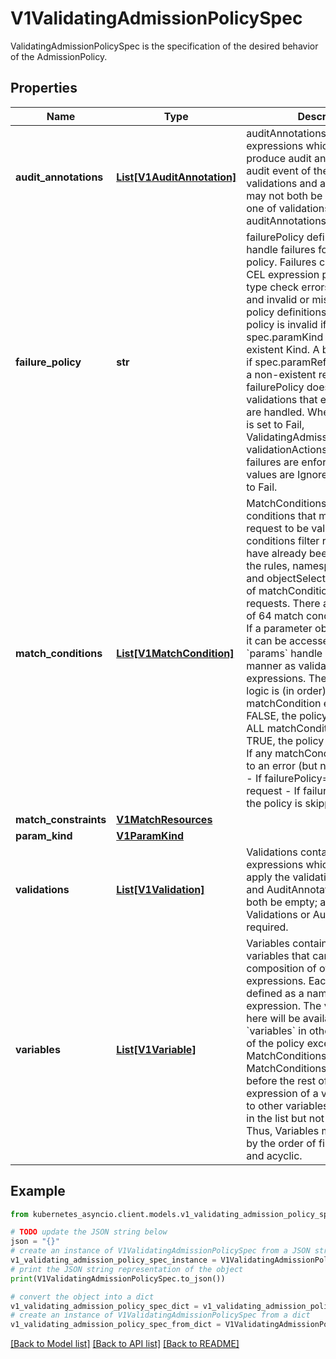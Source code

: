 # V1ValidatingAdmissionPolicySpec

ValidatingAdmissionPolicySpec is the specification of the desired behavior of the AdmissionPolicy.

## Properties

Name | Type | Description | Notes
------------ | ------------- | ------------- | -------------
**audit_annotations** | [**List[V1AuditAnnotation]**](V1AuditAnnotation.md) | auditAnnotations contains CEL expressions which are used to produce audit annotations for the audit event of the API request. validations and auditAnnotations may not both be empty; a least one of validations or auditAnnotations is required. | [optional] 
**failure_policy** | **str** | failurePolicy defines how to handle failures for the admission policy. Failures can occur from CEL expression parse errors, type check errors, runtime errors and invalid or mis-configured policy definitions or bindings.  A policy is invalid if spec.paramKind refers to a non-existent Kind. A binding is invalid if spec.paramRef.name refers to a non-existent resource.  failurePolicy does not define how validations that evaluate to false are handled.  When failurePolicy is set to Fail, ValidatingAdmissionPolicyBinding validationActions define how failures are enforced.  Allowed values are Ignore or Fail. Defaults to Fail. | [optional] 
**match_conditions** | [**List[V1MatchCondition]**](V1MatchCondition.md) | MatchConditions is a list of conditions that must be met for a request to be validated. Match conditions filter requests that have already been matched by the rules, namespaceSelector, and objectSelector. An empty list of matchConditions matches all requests. There are a maximum of 64 match conditions allowed.  If a parameter object is provided, it can be accessed via the &#x60;params&#x60; handle in the same manner as validation expressions.  The exact matching logic is (in order):   1. If ANY matchCondition evaluates to FALSE, the policy is skipped.   2. If ALL matchConditions evaluate to TRUE, the policy is evaluated.   3. If any matchCondition evaluates to an error (but none are FALSE):      - If failurePolicy&#x3D;Fail, reject the request      - If failurePolicy&#x3D;Ignore, the policy is skipped | [optional] 
**match_constraints** | [**V1MatchResources**](V1MatchResources.md) |  | [optional] 
**param_kind** | [**V1ParamKind**](V1ParamKind.md) |  | [optional] 
**validations** | [**List[V1Validation]**](V1Validation.md) | Validations contain CEL expressions which is used to apply the validation. Validations and AuditAnnotations may not both be empty; a minimum of one Validations or AuditAnnotations is required. | [optional] 
**variables** | [**List[V1Variable]**](V1Variable.md) | Variables contain definitions of variables that can be used in composition of other expressions. Each variable is defined as a named CEL expression. The variables defined here will be available under &#x60;variables&#x60; in other expressions of the policy except MatchConditions because MatchConditions are evaluated before the rest of the policy.  The expression of a variable can refer to other variables defined earlier in the list but not those after. Thus, Variables must be sorted by the order of first appearance and acyclic. | [optional] 

## Example

```python
from kubernetes_asyncio.client.models.v1_validating_admission_policy_spec import V1ValidatingAdmissionPolicySpec

# TODO update the JSON string below
json = "{}"
# create an instance of V1ValidatingAdmissionPolicySpec from a JSON string
v1_validating_admission_policy_spec_instance = V1ValidatingAdmissionPolicySpec.from_json(json)
# print the JSON string representation of the object
print(V1ValidatingAdmissionPolicySpec.to_json())

# convert the object into a dict
v1_validating_admission_policy_spec_dict = v1_validating_admission_policy_spec_instance.to_dict()
# create an instance of V1ValidatingAdmissionPolicySpec from a dict
v1_validating_admission_policy_spec_from_dict = V1ValidatingAdmissionPolicySpec.from_dict(v1_validating_admission_policy_spec_dict)
```
[[Back to Model list]](../README.md#documentation-for-models) [[Back to API list]](../README.md#documentation-for-api-endpoints) [[Back to README]](../README.md)


